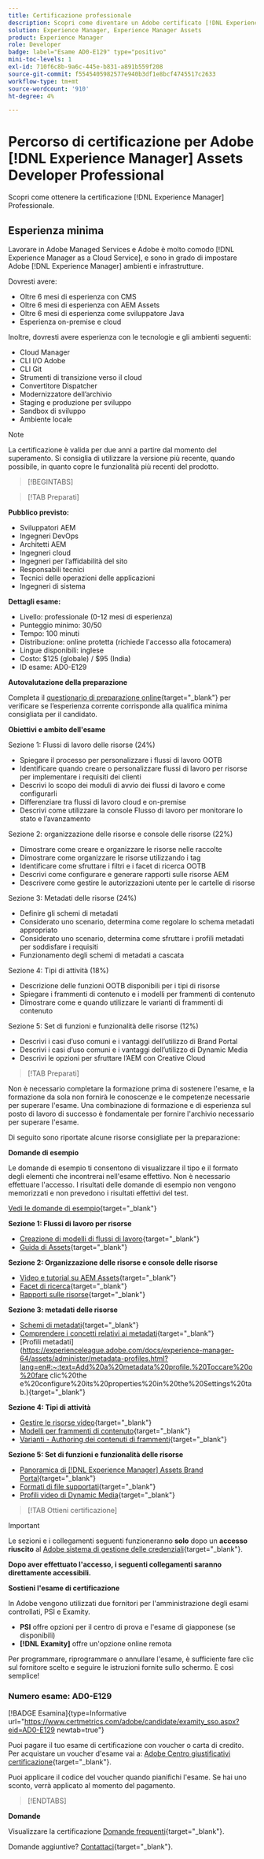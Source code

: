```yaml
---
title: Certificazione professionale
description: Scopri come diventare un Adobe certificato [!DNL Experience Manager] Professionale.
solution: Experience Manager, Experience Manager Assets
product: Experience Manager
role: Developer
badge: label="Esame AD0-E129" type="positivo"
mini-toc-levels: 1
exl-id: 710f6c8b-9a6c-445e-b831-a891b559f208
source-git-commit: f5545405982577e940b3df1e8bcf4745517c2633
workflow-type: tm+mt
source-wordcount: '910'
ht-degree: 4%

---
```


# Percorso di certificazione per Adobe [!DNL Experience Manager] Assets Developer Professional

Scopri come ottenere la certificazione [!DNL Experience Manager] Professionale.

## Esperienza minima

Lavorare in Adobe Managed Services e Adobe è molto comodo [!DNL Experience Manager as a Cloud Service], e sono in grado di impostare Adobe [!DNL Experience Manager] ambienti e infrastrutture.

Dovresti avere:

* Oltre 6 mesi di esperienza con CMS
* Oltre 6 mesi di esperienza con AEM Assets
* Oltre 6 mesi di esperienza come sviluppatore Java
* Esperienza on-premise e cloud

Inoltre, dovresti avere esperienza con le tecnologie e gli ambienti seguenti:

* Cloud Manager
* CLI I/O Adobe
* CLI Git
* Strumenti di transizione verso il cloud
* Convertitore Dispatcher
* Modernizzatore dell’archivio
* Staging e produzione per sviluppo
* Sandbox di sviluppo
* Ambiente locale

>[!NOTE]
>
>La certificazione è valida per due anni a partire dal momento del superamento. Si consiglia di utilizzare la versione più recente, quando possibile, in quanto copre le funzionalità più recenti del prodotto.

>[!BEGINTABS]

>[!TAB Preparati]

**Pubblico previsto:**

* Sviluppatori AEM
* Ingegneri DevOps
* Architetti AEM
* Ingegneri cloud
* Ingegneri per l’affidabilità del sito
* Responsabili tecnici
* Tecnici delle operazioni delle applicazioni
* Ingegneri di sistema

**Dettagli esame:**

* Livello: professionale (0-12 mesi di esperienza)
* Punteggio minimo: 30/50
* Tempo: 100 minuti
* Distribuzione: online protetta (richiede l&#39;accesso alla fotocamera)
* Lingue disponibili: inglese
* Costo: $125 (globale) / $95 (India)
* ID esame: AD0-E129

**Autovalutazione della preparazione**

Completa il [questionario di preparazione online](https://scorpion.caveon.com/launchpad/ad-q-e208-readiness-questionnaire-for-adobe-analytics-business-practitioner-expert-exam-copy-b9x6ey/ad-q-e129-readiness-questionnaire-for-adobe-aem-assets-developer-professional-exam){target="_blank"} per verificare se l’esperienza corrente corrisponde alla qualifica minima consigliata per il candidato.

**Obiettivi e ambito dell&#39;esame**

Sezione 1: Flussi di lavoro delle risorse (24%)

* Spiegare il processo per personalizzare i flussi di lavoro OOTB
* Identificare quando creare o personalizzare flussi di lavoro per risorse per implementare i requisiti dei clienti
* Descrivi lo scopo dei moduli di avvio dei flussi di lavoro e come configurarli
* Differenziare tra flussi di lavoro cloud e on-premise
* Descrivi come utilizzare la console Flusso di lavoro per monitorare lo stato e l’avanzamento

Sezione 2: organizzazione delle risorse e console delle risorse (22%)

* Dimostrare come creare e organizzare le risorse nelle raccolte
* Dimostrare come organizzare le risorse utilizzando i tag
* Identificare come sfruttare i filtri e i facet di ricerca OOTB
* Descrivi come configurare e generare rapporti sulle risorse AEM
* Descrivere come gestire le autorizzazioni utente per le cartelle di risorse

Sezione 3: Metadati delle risorse (24%)

* Definire gli schemi di metadati
* Considerato uno scenario, determina come regolare lo schema metadati appropriato
* Considerato uno scenario, determina come sfruttare i profili metadati per soddisfare i requisiti
* Funzionamento degli schemi di metadati a cascata

Sezione 4: Tipi di attività (18%)

* Descrizione delle funzioni OOTB disponibili per i tipi di risorse
* Spiegare i frammenti di contenuto e i modelli per frammenti di contenuto
* Dimostrare come e quando utilizzare le varianti di frammenti di contenuto

Sezione 5: Set di funzioni e funzionalità delle risorse (12%)

* Descrivi i casi d’uso comuni e i vantaggi dell’utilizzo di Brand Portal
* Descrivi i casi d’uso comuni e i vantaggi dell’utilizzo di Dynamic Media
* Descrivi le opzioni per sfruttare l’AEM con Creative Cloud

>[!TAB Preparati]

Non è necessario completare la formazione prima di sostenere l&#39;esame, e la formazione da sola non fornirà le conoscenze e le competenze necessarie per superare l&#39;esame. Una combinazione di formazione e di esperienza sul posto di lavoro di successo è fondamentale per fornire l&#39;archivio necessario per superare l&#39;esame.

Di seguito sono riportate alcune risorse consigliate per la preparazione:

**Domande di esempio**

Le domande di esempio ti consentono di visualizzare il tipo e il formato degli elementi che incontrerai nell&#39;esame effettivo. Non è necessario effettuare l&#39;accesso. I risultati delle domande di esempio non vengono memorizzati e non prevedono i risultati effettivi del test.

[Vedi le domande di esempio](https://scorpion.caveon.com/launchpad/ad0-e129-adobe-experience-manager-assets-developer-professional-copy-ms27zq){target="_blank"}

**Sezione 1: Flussi di lavoro per risorse**

* [Creazione di modelli di flussi di lavoro](https://experienceleague.adobe.com/docs/experience-manager-64/developing/extending-aem/extending-workflows/workflows-models.html?lang=en#sync-your-workflow-generate-a-runtime-model){target="_blank"}
* [Guida di Assets](https://experienceleague.adobe.com/docs/experience-manager-64/assets/home.html?lang=en){target="_blank"}

**Sezione 2: Organizzazione delle risorse e console delle risorse**

* [Video e tutorial su AEM Assets](https://experienceleague.adobe.com/docs/experience-manager-learn/assets/overview.html?lang=it){target="_blank"}
* [Facet di ricerca](https://experienceleague.adobe.com/docs/experience-manager-65/assets/administer/search-facets.html?lang=en#restoring-default-search-facets){target="_blank"}
* [Rapporti sulle risorse](https://experienceleague.adobe.com/docs/experience-manager-65/assets/administer/asset-reports.html?lang=en){target="_blank"}

**Sezione 3: metadati delle risorse**

* [Schemi di metadati](https://experienceleague.adobe.com/docs/experience-manager-64/assets/administer/metadata-schemas.html?lang=en#default-metadata-schema-forms){target="_blank"}
* [Comprendere i concetti relativi ai metadati](https://experienceleague.adobe.com/docs/experience-manager-65/assets/administer/metadata-concepts.html?lang=en){target="_blank"}
* [Profili metadati](https://experienceleague.adobe.com/docs/experience-manager-64/assets/administer/metadata-profiles.html?lang=en#:~:text=Add%20a%20metadata%20profile.%20Toccare%20o%20fare clic%20the e%20configure%20its%20properties%20in%20the%20Settings%20tab.){target="_blank"}

**Sezione 4: Tipi di attività**

* [Gestire le risorse video](https://experienceleague.adobe.com/docs/experience-manager-64/assets/managing/managing-video-assets.html?lang=en#uploading-and-previewing-video-assets){target="_blank"}
* [Modelli per frammenti di contenuto](https://experienceleague.adobe.com/docs/experience-manager-65/assets/content-fragments/content-fragments-models.html?lang=en#creating-a-content-fragment-model){target="_blank"}
* [Varianti - Authoring dei contenuti di frammenti](https://experienceleague.adobe.com/docs/experience-manager-65/assets/content-fragments/content-fragments-variations.html?lang=en#managing-variations){target="_blank"}

**Sezione 5: Set di funzioni e funzionalità delle risorse**

* [Panoramica di [!DNL Experience Manager] Assets Brand Portal](https://experienceleague.adobe.com/docs/experience-manager-brand-portal/using/introduction/brand-portal.html?lang=en){target="_blank"}
* [Formati di file supportati](https://experienceleague.adobe.com/docs/experience-manager-brand-portal/using/introduction/brand-portal-supported-formats.html?lang=en){target="_blank"}
* [Profili video di Dynamic Media](https://experienceleague.adobe.com/docs/experience-manager-cloud-service/content/assets/dynamicmedia/video-profiles.html?lang=en){target="_blank"}

>[!TAB Ottieni certificazione]

>[!IMPORTANT]
>
>Le sezioni e i collegamenti seguenti funzioneranno **solo**  dopo un **accesso riuscito** al [Adobe sistema di gestione delle credenziali](http://www.certmetrics.com/adobe){target="_blank"}.

**Dopo aver effettuato l&#39;accesso, i seguenti collegamenti saranno direttamente accessibili.**

**Sostieni l&#39;esame di certificazione**

In Adobe vengono utilizzati due fornitori per l&#39;amministrazione degli esami controllati, PSI e Examity.

* **PSI** offre opzioni per il centro di prova e l&#39;esame di giapponese (se disponibili)
* **[!DNL Examity]** offre un&#39;opzione online remota

Per programmare, riprogrammare o annullare l&#39;esame, è sufficiente fare clic sul fornitore scelto e seguire le istruzioni fornite sullo schermo. È così semplice!

### Numero esame: AD0-E129

[!BADGE Esamina]{type=Informative url="https://www.certmetrics.com/adobe/candidate/examity_sso.aspx?eid=AD0-E129 newtab=true"}

Puoi pagare il tuo esame di certificazione con voucher o carta di credito. Per acquistare un voucher d&#39;esame vai a: [Adobe Centro giustificativi certificazione](https://market.xvoucher.com/adobe/global){target="_blank"}.

Puoi applicare il codice del voucher quando pianifichi l&#39;esame. Se hai uno sconto, verrà applicato al momento del pagamento.

>[!ENDTABS]

**Domande**

Visualizzare la certificazione [Domande frequenti](https://experienceleague.adobe.com/docs/certification/certification/faq.html?lang=en){target="_blank"}.

Domande aggiuntive? [Contattaci](mailto:certif@adobe.com){target="_blank"}.
